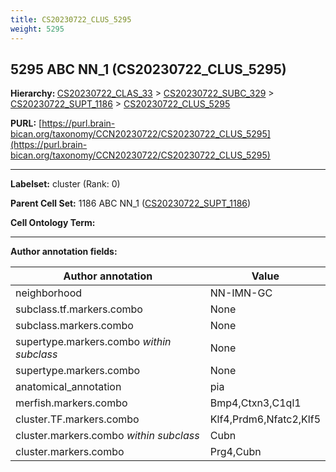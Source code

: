 ```yaml
---
title: CS20230722_CLUS_5295
weight: 5295
---
```

## 5295 ABC NN_1 (CS20230722_CLUS_5295)
<b>Hierarchy: </b>
[CS20230722_CLAS_33](../CS20230722_CLAS_33) >
[CS20230722_SUBC_329](../CS20230722_SUBC_329) >
[CS20230722_SUPT_1186](../CS20230722_SUPT_1186) >
[CS20230722_CLUS_5295](../CS20230722_CLUS_5295)

**PURL:** [https://purl.brain-bican.org/taxonomy/CCN20230722/CS20230722_CLUS_5295](https://purl.brain-bican.org/taxonomy/CCN20230722/CS20230722_CLUS_5295)

---


**Labelset:** cluster (Rank: 0)

**Parent Cell Set:** 1186 ABC NN_1 ([CS20230722_SUPT_1186](../CS20230722_SUPT_1186))



**Cell Ontology Term:** 

[MARKER GENES.]: #


---

[TRANSFERRED ANNOTATIONS.]: #


[AUTHOR ANNOTATION FIELDS.]: #


**Author annotation fields:**

| Author annotation | Value |
|-------------------|-------|
|neighborhood|NN-IMN-GC|
|subclass.tf.markers.combo|None|
|subclass.markers.combo|None|
|supertype.markers.combo _within subclass_|None|
|supertype.markers.combo|None|
|anatomical_annotation|pia|
|merfish.markers.combo|Bmp4,Ctxn3,C1ql1|
|cluster.TF.markers.combo|Klf4,Prdm6,Nfatc2,Klf5|
|cluster.markers.combo _within subclass_|Cubn|
|cluster.markers.combo|Prg4,Cubn|

